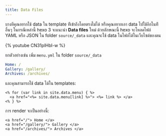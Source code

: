 ```yaml
---
title: Data Files
---
```

บางทีคุณอยากใช้ data ใน template ท่ีเข้าถึงโดยตรงไม่ได้ หรือคุณอยากเอา data
ไปใช้อีกในท่ีอื่นๆ ในกรณีเหล่านี้ hexo 3 จะแนะนำ  **Data files** ใหม่
ด้วยลักษณะนี้ hexo จะโหลดไฟล์ YAML หรือ JSON ใน folder  `source/_data`
และคุณจะใช้ data ในไฟล์ได้ในเว็บไซต์ของตน

{% youtube CN31plHbI-w %}

ยกตัวอย่างเช่น เพิ่ม `menu.yml` ใน folder `source/_data`

``` yaml
Home: /
Gallery: /gallery/
Archives: /archives/
```

และคุณสามารถใช้ data ได้ใน templates:

```
<% for (var link in site.data.menu) { %>
  <a href="<%= site.data.menu[link] %>"> <%= link %> </a>
<% } %>
```

การ render จะเป็นอย่างนี้:

```
<a href="/"> Home </a>
<a href="/gallery/"> Gallery </a>
<a href="/archives/"> Archives </a>
```
